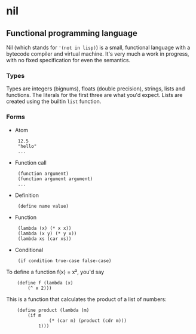nil
===

## Functional programming language

Nil (which stands for `'(not in lisp)`) is a small, functional language with
a bytecode compiler and virtual machine. It's very much a work in progress,
with no fixed specification for even the semantics.

### Types

Types are integers (bignums), floats (double precision), strings, 
lists and functions. The literals for the first three are what you'd expect.
Lists are created using the builtin `list` function.

### Forms

 - Atom

        12.5
        "hello"
        ...

 - Function call

        (function argument)
        (function argument argument)
        ...

 - Definition

        (define name value)

 - Function

        (lambda (x) (* x x))
        (lambda (x y) (* y x))
        (lambda xs (car xs))

 - Conditional

        (if condition true-case false-case)

To define a function f(x) = x², you'd say

        (define f (lambda (x)
            (^ x 2)))

This is a function that calculates the product of a list of numbers:

        (define product (lambda (m)
            (if m
                    (* (car m) (product (cdr m)))
                1)))
